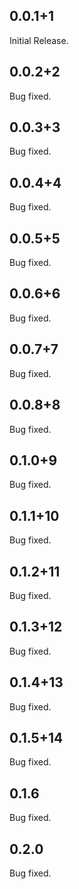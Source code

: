 ## 0.0.1+1
Initial Release.

## 0.0.2+2
Bug fixed.

## 0.0.3+3
Bug fixed.

## 0.0.4+4
Bug fixed.

## 0.0.5+5
Bug fixed.

## 0.0.6+6
Bug fixed.

## 0.0.7+7
Bug fixed.

## 0.0.8+8
Bug fixed.

## 0.1.0+9
Bug fixed.

## 0.1.1+10
Bug fixed.

## 0.1.2+11
Bug fixed.

## 0.1.3+12
Bug fixed.

## 0.1.4+13
Bug fixed.

## 0.1.5+14
Bug fixed.

## 0.1.6
Bug fixed.

## 0.2.0
Bug fixed.
